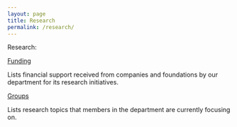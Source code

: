 ```yaml
---
layout: page
title: Research
permalink: /research/
---
```

Research:


[Funding](/umbcs/funding)

Lists financial support received from companies and foundations by our department for its research initiatives.

[Groups](/umbcs/groups)

Lists research topics that members in the department are currently focusing on.


